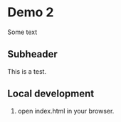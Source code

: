 # Demo 2
Some text

## Subheader
This is a test. 

## Local development 
 1. open index.html in your browser. 
 